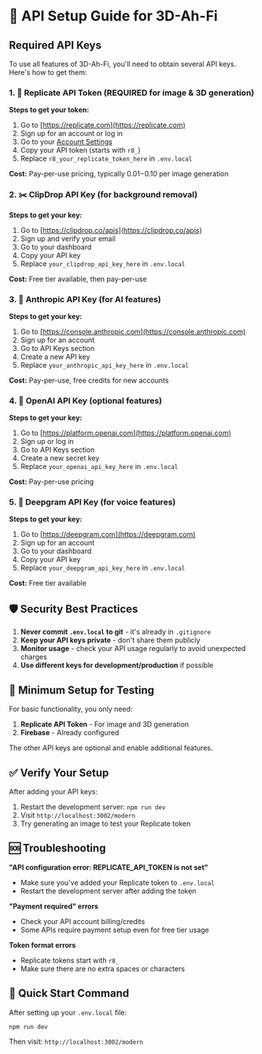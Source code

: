 # 🔑 API Setup Guide for 3D-Ah-Fi

## Required API Keys

To use all features of 3D-Ah-Fi, you'll need to obtain several API keys. Here's how to get them:

### 1. 🚀 Replicate API Token (REQUIRED for image & 3D generation)

**Steps to get your token:**
1. Go to [https://replicate.com](https://replicate.com)
2. Sign up for an account or log in
3. Go to your [Account Settings](https://replicate.com/account)
4. Copy your API token (starts with `r8_`)
5. Replace `r8_your_replicate_token_here` in `.env.local`

**Cost:** Pay-per-use pricing, typically $0.01-$0.10 per image generation

### 2. ✂️ ClipDrop API Key (for background removal)

**Steps to get your key:**
1. Go to [https://clipdrop.co/apis](https://clipdrop.co/apis)
2. Sign up and verify your email
3. Go to your dashboard
4. Copy your API key
5. Replace `your_clipdrop_api_key_here` in `.env.local`

**Cost:** Free tier available, then pay-per-use

### 3. 🤖 Anthropic API Key (for AI features)

**Steps to get your key:**
1. Go to [https://console.anthropic.com](https://console.anthropic.com)
2. Sign up for an account
3. Go to API Keys section
4. Create a new API key
5. Replace `your_anthropic_api_key_here` in `.env.local`

**Cost:** Pay-per-use, free credits for new accounts

### 4. 🧠 OpenAI API Key (optional features)

**Steps to get your key:**
1. Go to [https://platform.openai.com](https://platform.openai.com)
2. Sign up or log in
3. Go to API Keys section
4. Create a new secret key
5. Replace `your_openai_api_key_here` in `.env.local`

**Cost:** Pay-per-use pricing

### 5. 🎤 Deepgram API Key (for voice features)

**Steps to get your key:**
1. Go to [https://deepgram.com](https://deepgram.com)
2. Sign up for an account
3. Go to your dashboard
4. Copy your API key
5. Replace `your_deepgram_api_key_here` in `.env.local`

**Cost:** Free tier available

## 🛡️ Security Best Practices

1. **Never commit `.env.local` to git** - it's already in `.gitignore`
2. **Keep your API keys private** - don't share them publicly
3. **Monitor usage** - check your API usage regularly to avoid unexpected charges
4. **Use different keys for development/production** if possible

## 🚦 Minimum Setup for Testing

For basic functionality, you only need:
1. **Replicate API Token** - For image and 3D generation
2. **Firebase** - Already configured

The other API keys are optional and enable additional features.

## ✅ Verify Your Setup

After adding your API keys:
1. Restart the development server: `npm run dev`
2. Visit `http://localhost:3002/modern`
3. Try generating an image to test your Replicate token

## 🆘 Troubleshooting

**"API configuration error: REPLICATE_API_TOKEN is not set"**
- Make sure you've added your Replicate token to `.env.local`
- Restart the development server after adding the token

**"Payment required" errors**
- Check your API account billing/credits
- Some APIs require payment setup even for free tier usage

**Token format errors**
- Replicate tokens start with `r8_`
- Make sure there are no extra spaces or characters

## 🎯 Quick Start Command

After setting up your `.env.local` file:
```bash
npm run dev
```

Then visit: `http://localhost:3002/modern`